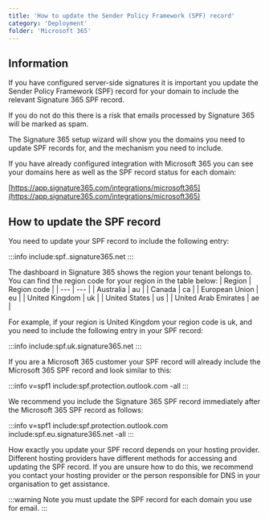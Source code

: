 ```yaml
---
title: 'How to update the Sender Policy Framework (SPF) record'
category: 'Deployment'
folder: 'Microsoft 365'
---
```


## Information

If you have configured server-side signatures it is important you update the Sender Policy Framework (SPF) record for your domain to include the relevant Signature 365 SPF record.

If you do not do this there is a risk that emails processed by Signature 365 will be marked as spam.

The Signature 365 setup wizard will show you the domains you need to update SPF records for, and the mechanism you need to include.

If you have already configured integration with Microsoft 365 you can see your domains here as well as the SPF record status for each domain:

[https://app.signature365.com/integrations/microsoft365](https://app.signature365.com/integrations/microsoft365)

## How to update the SPF record

You need to update your SPF record to include the following entry:

:::info
include:spf.<region code="">.signature365.net
</region>
:::

The dashboard in Signature 365 shows the region your tenant belongs to. You can find the region code for your region in the table below:
| Region | Region code |
| --- | --- |
| Australia | au |
| Canada | ca |
| European Union | eu |
| United Kingdom | uk |
| United States | us |
| United Arab Emirates | ae |

For example, if your region is United Kingdom your region code is uk, and you need to include the following entry in your SPF record:

:::info
include:spf.uk.signature365.net
:::

If you are a Microsoft 365 customer your SPF record will already include the Microsoft 365 SPF record and look similar to this:

:::info
v=spf1 include:spf.protection.outlook.com -all
:::

We recommend you include the Signature 365 SPF record immediately after the Microsoft 365 SPF record as follows:

:::info
v=spf1 include:spf.protection.outlook.com include:spf.eu.signature365.net -all
:::

How exactly you update your SPF record depends on your hosting provider. Different hosting providers have different methods for accessing and updating the SPF record. If you are unsure how to do this, we recommend you contact your hosting provider or the person responsible for DNS in your organisation to get assistance.

:::warning
Note you must update the SPF record for each domain you use for email.
:::